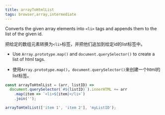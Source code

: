 ```yaml
---
title: arrayToHtmlList
tags: browser,array,intermediate
---
```


Converts the given array elements into `<li>` tags and appends them to the list of the given id.

把给定的数组元素转换为`<li>`标签，并把他们追加到给定id的list标签中。

- Use `Array.prototype.map()` and `document.querySelector()` to create a list of html tags.

- 使用`Array.prototype.map()`，`document.querySelector()`来创建一个html的list标签。

```js
const arrayToHtmlList = (arr, listID) => 
  document.querySelector(`#${listID}`).innerHTML += arr
    .map(item => `<li>${item}</li>`)
    .join('');
```

```js
arrayToHtmlList(['item 1', 'item 2'], 'myListID');
```
